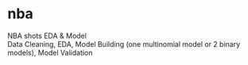 # nba
NBA shots EDA &amp; Model  
Data Cleaning, EDA, Model Building (one multinomial model or 2 binary models), Model Validation
